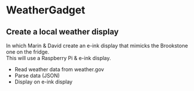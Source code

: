 # WeatherGadget

## Create a local weather display
In which Marin & David create an e-ink display that mimicks the Brookstone one on the fridge.  
This will use a Raspberry Pi & e-ink display.

* Read weather data from weather.gov
* Parse data (JSON)
* Display on e-ink display
